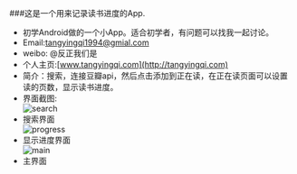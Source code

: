 ###这是一个用来记录读书进度的App.
- 初学Android做的一个小App。适合初学者，有问题可以找我一起讨论。
- Email:tangyingqi1994@gmial.com
- weibo: @反正我们是
- 个人主页:[www.tangyingqi.com](http://tangyingqi.com)
- 简介：搜索，连接豆瓣api，然后点击添加到正在读，在正在读页面可以设置读的页数，显示读书进度。
- 界面截图:   
  ![search](http://i1.tietuku.com/da0c5e24a7b97b8e.png)   
-  搜索界面   
    ![progress](http://i1.tietuku.com/5f547a0263e46e59.png)   
-   显示进度界面   
    ![main](http://i1.tietuku.com/2763e5bfc542f936.png)   
-    主界面


 

 

  

